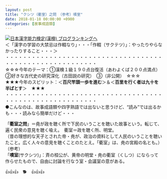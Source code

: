 ```yaml
---
layout: post
title: "クシツ（衢室）之問　（参考）嘖室"
date: 2018-01-18 00:00:00 +0900
categories: [故事成語類]
---
```


[![](/syuusyuu9701/assets/images/クシツ（衢室）之問-（参考）嘖室-br_c_3028_1.gif)](http://blog.with2.net/link.php?1659096:3028 "日本漢字能力検定(漢検) ブログランキングへ")[日本漢字能力検定(漢検) ブログランキングへ](http://blog.with2.net/link.php?1659096:3028)  
＜「漢字の学習の大禁忌は作輟なり」・・・「作輟（サクテツ）」：やったりやらなかったりすること・・・＞  
・・・・・・・・・・・・・・・・・・・・・・・・・・・・・・・・・・・・・・・・・・・・・・・・・・・・・・・・・  
☆☆☆今年のテーマ：①漢検１級１９０点台復活（あわよくば２００点満点）　②好きな古代史の研究深化（古田説の研究）　③（非公開）　☆☆☆  
★★★今年のスピリット：＜**百尺竿頭一歩を進む**＞＆＜**百里を行く者は九十を半ばとす**＞　★★★  
・・・・・・・・・・・・・・・・・・・・・・・・・・・・・・・・・・・・・・・・・・・・・・・・・・・・・・・・・   
●こんなのは、故事成語類や四字熟語では出ないと思うけど、“読み”では出るかも・・・読みなら簡単だけど・・・  
  
「**衢室之問**」＝堯が政を聴く所で下民のいうことを聴いた故事という。転じて、遍く民衆の意見を聴く喩え。　衢室＝政を聴く所、明堂。  
（昔の理想的な天子とされた帝・尭が、政治の資料として人民のいうことを聴いたこと。広く人々の意見を聴くことのたとえ。「衢室」は、尭の宮殿の名とも。）  
（参考）  
「**嘖室**(サクシツ)」：斉の桓公が、黄帝の明堂・尭の衢室（くしつ）にならって作らせたもので、自由に討論を行なう室・会議室の意がある。  
  
👍👍👍　🐕　👍👍👍  